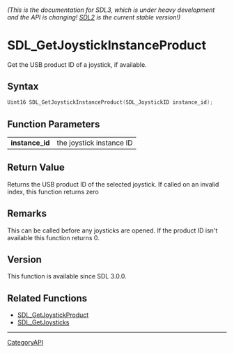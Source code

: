 ###### (This is the documentation for SDL3, which is under heavy development and the API is changing! [SDL2](https://wiki.libsdl.org/SDL2/) is the current stable version!)
# SDL_GetJoystickInstanceProduct

Get the USB product ID of a joystick, if available.

## Syntax

```c
Uint16 SDL_GetJoystickInstanceProduct(SDL_JoystickID instance_id);

```

## Function Parameters

|                     |                          |
| ------------------- | ------------------------ |
| **instance_id**     | the joystick instance ID |

## Return Value

Returns the USB product ID of the selected joystick. If called on an
invalid index, this function returns zero

## Remarks

This can be called before any joysticks are opened. If the product ID isn't
available this function returns 0.

## Version

This function is available since SDL 3.0.0.

## Related Functions

* [SDL_GetJoystickProduct](SDL_GetJoystickProduct)
* [SDL_GetJoysticks](SDL_GetJoysticks)

----
[CategoryAPI](CategoryAPI)

